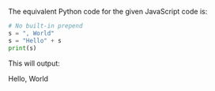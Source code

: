 The equivalent Python code for the given JavaScript code is:

```python
# No built-in prepend
s = ", World"
s = "Hello" + s
print(s)
```

This will output:

Hello, World
